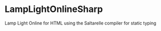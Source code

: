 LampLightOnlineSharp
====================

Lamp Light Online for HTML using the Saltarelle compiler for static typing